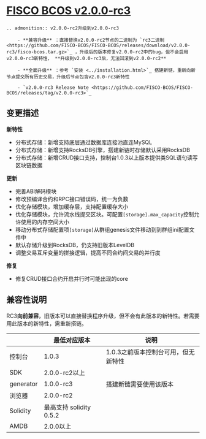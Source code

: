 # [FISCO BCOS v2.0.0-rc3](https://github.com/FISCO-BCOS/FISCO-BCOS/releases/tag/v2.0.0-rc3)

```eval_rst
.. admonition:: v2.0.0-rc2升级到v2.0.0-rc3

    - **兼容升级** ：直接替换v2.0.0-rc2节点的二进制为 `rc3二进制 <https://github.com/FISCO-BCOS/FISCO-BCOS/releases/download/v2.0.0-rc3/fisco-bcos.tar.gz>`_ ，升级后的版本修复v2.0.0-rc2中的bug，但不会启用v2.0.0-rc3新特性， **升级到v2.0.0-rc3后，无法回滚到v2.0.0-rc2**

    - **全面升级** ：参考 `安装 <../installation.html>`_ 搭建新链，重新向新节点提交所有历史交易，升级后节点包含v2.0.0-rc3新特性

    - `v2.0.0-rc3 Release Note <https://github.com/FISCO-BCOS/FISCO-BCOS/releases/tag/v2.0.0-rc3>`_
```

## 变更描述

**新特性**

* 分布式存储：新增支持底层通过数据库连接池直连MySQL
* 分布式存储：新增支持RocksDB引擎，搭建新链时存储默认采用RocksDB
* 分布式存储：新增CRUD接口支持，控制台1.0.3以上版本提供类SQL语句读写区块链数据

**更新**

* 完善ABI解码模块
* 修改预编译合约和RPC接口错误码，统一为负数
* 优化存储模块，增加缓存层，支持配置缓存大小
* 优化存储模块，允许流水线提交区块。可配置`[storage].max_capacity`控制允许使用的内存空间大小
* 移动分布式存储配置项`[storage]`从群组genesis文件移动到到群组ini配置文件中
* 默认存储升级到RocksDB，仍支持旧版本LevelDB
* 调整交易互斥变量的拼接逻辑，提高不同合约间交易的并行度

**修复**

* 修复CRUD接口合约开启并行时可能出现的core

## 兼容性说明

RC3**向前兼容**，旧版本可以直接替换程序升级，但不会有此版本的新特性。若需要用此版本的新特性，需重新搭链。

|           | 最低对应版本          | 说明          |
| --------- | ------------------- | ---------------------- |
| 控制台    | 1.0.3   |  1.0.3之前版本控制台可用，但无新特性      |
| SDK       | 2.0.0-rc2以上  |                 |
| generator | 1.0.0-rc3     |  搭建新链需要使用该版本     |
| 浏览器    | 2.0.0-rc2   |                        |
| Solidity  | 最高支持 solidity 0.5.2      |             |
| AMDB      | 2.0.0以上       |                       |
